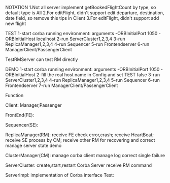 NOTATION
1.Not all server implement getBookedFlightCount by type, so default type is All
2.For editFlight, didn't support edit departure, destination, date field, so remove this tips in Client
3.For editFlight, didn't support add new flight

TEST
1-start corba running environment: arguments -ORBInitialPort 1050 -ORBInitialHost localhost
2-run ServerCluster1,2,3,4
3-run ReplicaManager1,2,3,4
4-run Sequencer
5-run Frontendserver
6-run ManagerClient/PassengerClient

TestRMServer can test RM directly

DEMO
1-start corba running environment: arguments -ORBInitialPort 1050 -ORBInitialHost <hostname>
2-fill the real host name in Config and set TEST false
3-run ServerCluster1,2,3,4
4-run ReplicaManager1,2,3,4
5-run Sequencer
6-run Frontendserver
7-run ManagerClient/PassengerClient

Function

Client: Manager,Passenger

FrontEnd(FE):

Sequencer(SE):

ReplicaManager(RM): 
	receive FE check error,crash;
	receive HeartBeat;
	receive SE process by CM;
	receive other RM for recovering and correct
	manage server state
	demo
	
ClusterManager(CM):
	manage corba client
	manage log
	correct single failure
	
ServerCluster:
	create,start,restart Corba Server
	receive RM command
	
ServerImpl:
	implementation of Corba interface
Test: